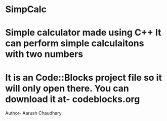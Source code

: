 # SimpCalc
Simple calculator made using C++
It can perform simple calculaitons with two numbers
=========================================================================
It is an Code::Blocks project file so it will only open there.
You can download it at-
codeblocks.org
=========================================================================
Author-
Aarush Chaudhary
